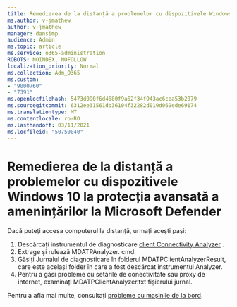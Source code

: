 ```yaml
---
title: Remedierea de la distanță a problemelor cu dispozitivele Windows 10 la protecția avansată a amenințărilor la Microsoft Defender
ms.author: v-jmathew
author: v-jmathew
manager: dansimp
audience: Admin
ms.topic: article
ms.service: o365-administration
ROBOTS: NOINDEX, NOFOLLOW
localization_priority: Normal
ms.collection: Adm_O365
ms.custom:
- "9000760"
- "7391"
ms.openlocfilehash: 5473d090f6d4680f9a62f34f943ac6cea53b2079
ms.sourcegitcommit: 6312ee31561db36104f32282d019d069ede69174
ms.translationtype: MT
ms.contentlocale: ro-RO
ms.lasthandoff: 03/11/2021
ms.locfileid: "50750040"
---
```

# <a name="remotely-fix-problems-with-onboarding-windows-10-devices-to-microsoft-defender-advanced-threat-protection"></a>Remedierea de la distanță a problemelor cu dispozitivele Windows 10 la protecția avansată a amenințărilor la Microsoft Defender

Dacă puteți accesa computerul la distanță, urmați acești pași:

1. Descărcați instrumentul de diagnosticare [client Connectivity Analyzer](https://go.microsoft.com/fwlink/?linkid=2143466) .
2. Extrage și rulează MDATPAnalyzer. cmd.
3. Găsiți Jurnalul de diagnosticare în folderul MDATPClientAnalyzerResult, care este același folder în care a fost descărcat instrumentul Analyzer.
4. Pentru a găsi probleme cu setările de conectivitate sau proxy de internet, examinați MDATPClientAnalyzer.txt fișierului jurnal.

Pentru a afla mai multe, consultați [probleme cu mașinile de la bord](https://go.microsoft.com/fwlink/?linkid=2143634).
